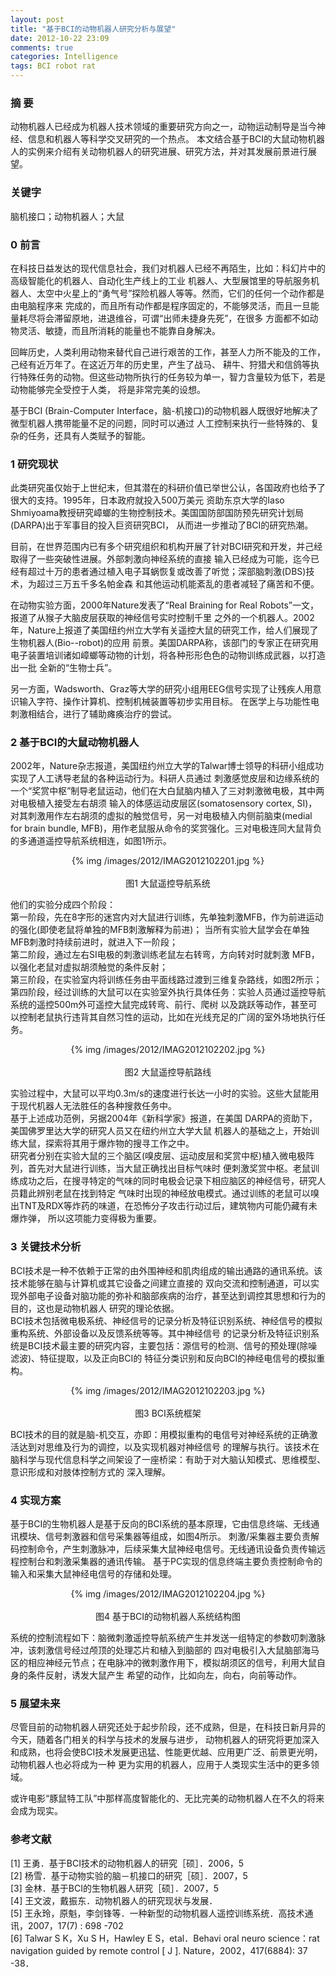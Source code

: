 ```yaml
---
layout: post
title: "基于BCI的动物机器人研究分析与展望"
date: 2012-10-22 23:09
comments: true
categories: Intelligence
tags: BCI robot rat
---
```

<h3>摘  要</h3>
<p>动物机器人已经成为机器人技术领域的重要研究方向之一，动物运动制导是当今神经、信息和机器人等科学交叉研究的一个热点。
本文结合基于BCI的大鼠动物机器人的实例来介绍有关动物机器人的研究进展、研究方法，并对其发展前景进行展望。</p>

<h3>关键字</h3>
<p>脑机接口；动物机器人；大鼠</p>

<h3>0 前言</h3>
<p>在科技日益发达的现代信息社会，我们对机器人已经不再陌生，比如：科幻片中的高级智能化的机器人、自动化生产线上的工业
机器人、大型展馆里的导航服务机器人、太空中火星上的“勇气号”探险机器人等等。然而，它们的任何一个动作都是由电脑程序来
完成的，而且所有动作都是程序固定的，不能够灵活，而且一旦能量耗尽将会滞留原地，进退维谷，可谓“出师未捷身先死”，在很多
方面都不如动物灵活、敏捷，而且所消耗的能量也不能靠自身解决。</p>

<p>回眸历史，人类利用动物来替代自己进行艰苦的工作，甚至人力所不能及的工作，己经有近万年了。在这近万年的历史里，产生了战马、
耕牛、狩猎犬和信鸽等执行特殊任务的动物。但这些动物所执行的任务较为单一，智力含量较为低下，若是动物能够完全受控于人类，
将是非常完美的设想。</p>

<p>基于BCI (Brain-Computer Interface，脑-机接口)的动物机器人既很好地解决了微型机器人携带能量不足的问题，同时可以通过
人工控制来执行一些特殊的、复杂的任务，还具有人类赋予的智能。</p>

<!-- more -->
<h3>1 研究现状</h3>
<p>此类研究虽仅始于上世纪末，但其潜在的科研价值已举世公认，各国政府也给予了很大的支持。1995年，日本政府就投入500万美元
资助东京大学的Iaso Shmiyoama教授研究嶂螂的生物控制技术。美国国防部国防预先研究计划局(DARPA)出于军事目的投入巨资研究BCI，
从而进一步推动了BCI的研究热潮。</p>

<p>目前，在世界范围内已有多个研究组织和机构开展了针对BCI研究和开发，并己经取得了一些突破性进展。外部刺激向神经系统的直接
输入已经成为可能，迄今已经有超过十万的患者通过植入电子耳蜗恢复或改善了听觉；深部脑刺激(DBS)技术，为超过三万五千多名帕金森
和其他运动机能紊乱的患者减轻了痛苦和不便。</p>

<p>在动物实验方面，2000年Nature发表了“Real Braining for Real Robots”一文，报道了从猴子大脑皮层获取的神经信号实时控制千里
之外的一个机器人。2002年，Nature上报道了美国纽约州立大学有关遥控大鼠的研究工作，给人们展现了生物机器人(Bio--robot)的应用
前景。美国DARPA称，该部门的专家正在研究用电子装置培训诸如嶂螂等动物的计划，将各种形形色色的动物训练成武器，以打造出一批
全新的“生物士兵”。</p>

<p>另一方面，Wadsworth、Graz等大学的研究小组用EEG信号实现了让残疾人用意识输入字符、操作计算机、控制机械装置等初步实用目标。
在医学上与功能性电刺激相结合，进行了辅助瘫痪治疗的尝试。</p>

<h3>2 基于BCI的大鼠动物机器人</h3>
<p>2002年，Nature杂志报道，美国纽约州立大学的Talwar博士领导的科研小组成功实现了人工诱导老鼠的各种运动行为。科研人员通过
刺激感觉皮层和边缘系统的一个“奖赏中枢”制导老鼠运动，他们在大白鼠脑内植入了三对刺激微电极，其中两对电极植入接受左右胡须
输入的体感运动皮层区(somatosensory cortex, SI)，对其刺激用作左右胡须的虚拟的触觉信号，另一对电极植入内侧前脑束(medial 
for brain bundle, MFB)，用作老鼠服从命令的奖赏强化。三对电极连同大鼠背负的多通道遥控导航系统相连，如图1所示。</br>
<center>{% img /images/2012/IMAG2012102201.jpg %}</center></br>
<center>图1 大鼠遥控导航系统</center>
</p>

<p>他们的实验分成四个阶段：</br>
第一阶段，先在8字形的迷宫内对大鼠进行训练，先单独刺激MFB，作为前进运动的强化(即使老鼠将单独的MFB刺激解释为前进)；
当所有实验大鼠学会在单独MFB刺激时持续前进时，就进入下一阶段；</br>
第二阶段，通过左右SI电极的刺激训练老鼠左右转弯，方向转对时就刺激 MFB，以强化老鼠对虚拟胡须触觉的条件反射；</br>
第三阶段，在实验室内将训练任务由平面线路过渡到三维复杂路线，如图2所示；</br>
第四阶段，经过训练的大鼠可以在实验室外执行具体任务：实验人员通过遥控导航系统的遥控500m外可遥控大鼠完成转弯、前行、爬树
以及跳跃等动作，甚至可以控制老鼠执行违背其自然习性的运动，比如在光线充足的广阔的室外场地执行任务。</br>
<center>{% img /images/2012/IMAG2012102202.jpg %}</center></br>
<center>图2 大鼠遥控导航路线</center>
</p>

<p>实验过程中，大鼠可以平均0.3m/s的速度进行长达一小时的实验。这些大鼠能用于现代机器人无法胜任的各种搜救任务中。</br>
基于上述成功范例，另据2004年《新科学家》报道，在美国 DARPA的资助下，美国佛罗里达大学的研究人员又在纽约州立大学大鼠
机器人的基础之上，开始训练大鼠，探索将其用于爆炸物的搜寻工作之中。</br>
研究者分别在实验大鼠的三个脑区(嗅皮层、运动皮层和奖赏中枢)植入微电极阵列，首先对大鼠进行训练，当大鼠正确找出目标气味时
便刺激奖赏中枢。老鼠训练成功之后，在搜寻特定的气味的同时电极会记录下相应脑区的神经信号，研究人员籍此辨别老鼠在找到特定
气味时出现的神经放电模式。通过训练的老鼠可以嗅出TNT及RDX等炸药的味道，在恐怖分子攻击行动过后，建筑物内可能仍藏有未爆炸弹，
所以这项能力变得极为重要。
</p>

<h3>3 关键技术分析</h3>
<p>BCI技术是一种不依赖于正常的由外围神经和肌肉组成的输出通路的通讯系统。该技术能够在脑与计算机或其它设备之间建立直接的
双向交流和控制通道，可以实现外部电子设备对脑功能的弥补和脑部疾病的治疗，甚至达到调控其思想和行为的目的，这也是动物机器人
研究的理论依据。</br>
BCI技术包括微电极系统、神经信号的记录分析及特征识别系统、神经信号的模拟重构系统、外部设备以及反馈系统等等。其中神经信号
的记录分析及特征识别系统是BCI技术最主要的研究内容，主要包括：源信号的检测、信号的预处理(除噪滤波)、特征提取，以及正向BCI的
特征分类识别和反向BCI的神经电信号的模拟重构。</br>
<center>{% img /images/2012/IMAG2012102203.jpg %}</center></br>
<center>图3  BCI系统框架</center>
</p>

<p>BCI技术的目的就是脑-机交互，亦即：用模拟重构的电信号对神经系统的正确激活达到对思维及行为的调控，以及实现机器对神经信号
的理解与执行。该技术在脑科学与现代信息科学之间架设了一座桥梁：有助于对大脑认知模式、思维模型、意识形成和对肢体控制方式的
深入理解。</p>

<h3>4 实现方案</h3>
<p>基于BCI的生物机器人是基于反向的BCI系统的基本原理，它由信息终端、无线通讯模块、信号刺激器和信号采集器等组成，如图4所示。
刺激/采集器主要负责解码控制命令，产生刺激脉冲，后续采集大鼠神经电信号。无线通讯设备负责传输远程控制台和刺激采集器的通讯传输。
基于PC实现的信息终端主要负责控制命令的输入和采集大鼠神经电信号的存储和处理。</br>
<center>{% img /images/2012/IMAG2012102204.jpg %}</center></br>
<center>图4 基于BCI的动物机器人系统结构图</center>
</p>

<p>系统的控制流程如下：脑微刺激遥控导航系统产生并发送一组特定的参数叨刺激脉冲，该刺激信号经过颅顶的处理芯片和植入到脑部的
四对电极引入大鼠脑部海马区的相应神经元节点；在电脉冲的微刺激作用下，模拟胡须区的信号，利用大鼠自身的条件反射，诱发大鼠产生
希望的动作，比如向左，向右，向前等动作。</p>

<h3>5 展望未来</h3>
<p>尽管目前的动物机器人研究还处于起步阶段，还不成熟，但是，在科技日新月异的今天，随着各门相关的科学与技术的发展与进步，
动物机器人的研究将更加深入和成熟，也将会使BCI技术发展更迅猛、性能更优越、应用更广泛、前景更光明，动物机器人也必将成为一种
更为实用的机器人，应用于人类现实生活中的更多领域。<p>

<p>或许电影“豚鼠特工队”中那样高度智能化的、无比完美的动物机器人在不久的将来会成为现实。</p>

<h3>参考文献</h3>
<p>
[1] 王勇．基于BCI技术的动物机器人的研究［硕］．2006，5</br>
[2] 杨雪．基于动物实验的脑－机接口的研究［硕］．2007，5</br>
[3] 金林．基于BCI的生物机器人研究［硕］．2007，5</br>
[4] 王文波，戴振东．动物机器人的研究现状与发展．</br>
[5] 王永玲，原魁，李剑锋等．一种新型的动物机器人遥控训练系统．高技术通讯，2007，17(7) : 698 -702</br>
[6] Talwar S K，Xu S H，Hawley E S，etal．Behavi oral neuro science：rat navigation guided by remote control [ J ]. Nature，2002，417(6884): 37 -38．
</p>


